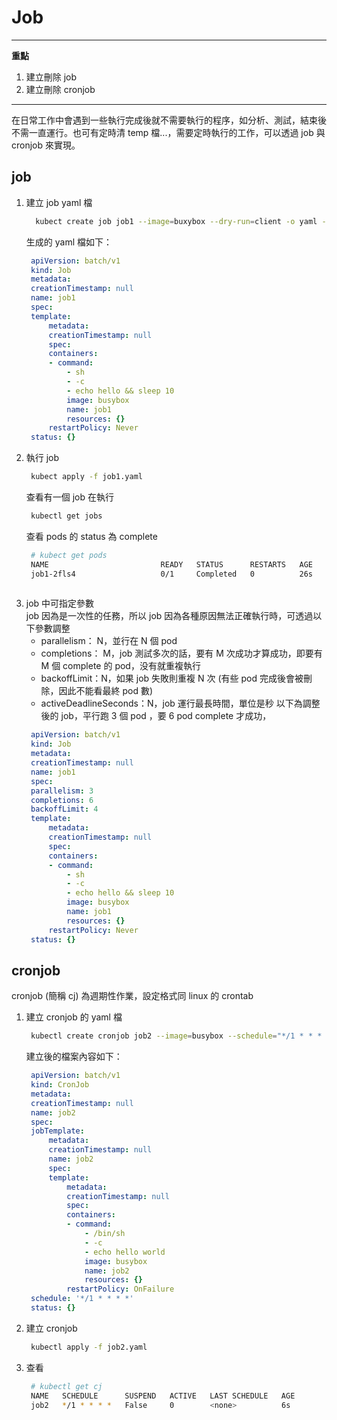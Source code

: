# Job

---
**重點**  
1. 建立刪除 job
2. 建立刪除 cronjob
---

在日常工作中會遇到一些執行完成後就不需要執行的程序，如分析、測試，結束後不需一直運行。也可有定時清 temp 檔...，需要定時執行的工作，可以透過 job 與 cronjob 來實現。

## job  
1. 建立 job yaml 檔
   ```bash
     kubect create job job1 --image=buxybox --dry-run=client -o yaml -- sh -c "echo hello && sleep 10" > job1.yaml
   ```
   生成的 yaml 檔如下：
   ```yaml
    apiVersion: batch/v1
    kind: Job
    metadata:
    creationTimestamp: null
    name: job1
    spec:
    template:
        metadata:
        creationTimestamp: null
        spec:
        containers:
        - command:
            - sh
            - -c
            - echo hello && sleep 10
            image: busybox
            name: job1
            resources: {}
        restartPolicy: Never
    status: {}
   ```
2. 執行 job  
   ```bash
    kubect apply -f job1.yaml
   ```
   查看有一個 job 在執行
   ```bash
    kubectl get jobs
   ```
   查看 pods 的 status 為 complete
   ```bash
    # kubect get pods
    NAME                         READY   STATUS      RESTARTS   AGE
    job1-2fls4                   0/1     Completed   0          26s
 
   ```
3. job 中可指定參數  
job 因為是一次性的任務，所以 job 因為各種原因無法正確執行時，可透過以下參數調整
   * parallelism： N，並行在 N 個 pod
   * completions： M，job 測試多次的話，要有 M 次成功才算成功，即要有 M 個 complete 的 pod，没有就重複執行
   * backoffLimit：N，如果 job 失敗則重複 N 次 (有些 pod 完成後會被刪除，因此不能看最終 pod 數)
   * activeDeadlineSeconds：N，job 運行最長時間，單位是秒
以下為調整後的 job，平行跑 3 個 pod ，要 6 pod complete 才成功，
   ```yaml
    apiVersion: batch/v1
    kind: Job
    metadata:
    creationTimestamp: null
    name: job1
    spec:
    parallelism: 3
    completions: 6
    backoffLimit: 4
    template:
        metadata:
        creationTimestamp: null
        spec:
        containers:
        - command:
            - sh
            - -c
            - echo hello && sleep 10
            image: busybox
            name: job1
            resources: {}
        restartPolicy: Never
    status: {}
   ```

## cronjob

cronjob (簡稱 cj) 為週期性作業，設定格式同 linux 的 crontab
1. 建立 cronjob 的 yaml 檔
   ```bash
    kubectl create cronjob job2 --image=busybox --schedule="*/1 * * * *" --dry-run=client -o yaml -- /bin/sh -c "echo hello world" > job2.yaml
   ```
   建立後的檔案內容如下：
   ```yaml
    apiVersion: batch/v1
    kind: CronJob
    metadata:
    creationTimestamp: null
    name: job2
    spec:
    jobTemplate:
        metadata:
        creationTimestamp: null
        name: job2
        spec:
        template:
            metadata:
            creationTimestamp: null
            spec:
            containers:
            - command:
                - /bin/sh
                - -c
                - echo hello world
                image: busybox
                name: job2
                resources: {}
            restartPolicy: OnFailure
    schedule: '*/1 * * * *'
    status: {}
   ```
2. 建立 cronjob
   ```bash
    kubectl apply -f job2.yaml
   ```
3. 查看
   ```bash
    # kubectl get cj
    NAME   SCHEDULE      SUSPEND   ACTIVE   LAST SCHEDULE   AGE
    job2   */1 * * * *   False     0        <none>          6s
   ```
